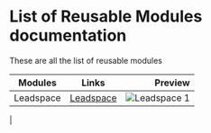 # List of Reusable Modules documentation

These are all the list of reusable modules

| Modules        | Links           | Preview  |
| ------------- |:-------------:| -----:|
| Leadspace      | [Leadspace](./documentation/leadspace.md) | ![Leadspace 1][leadspacepreview]
 |


[leadspacepreview]:https://github.com/pagevamp/outside-web-ui-kit/blob/dev/wp-content/themes/sage10/resources/images/preview/leadspace.png
